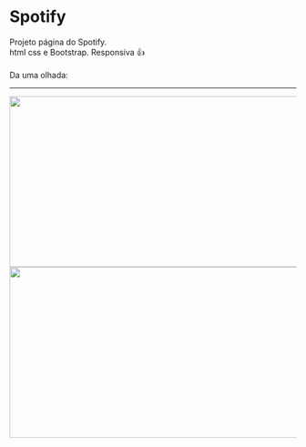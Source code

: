 # Spotify
  
Projeto página do Spotify. 
<br>
html css e Bootstrap. Responsiva 👍
<br>
<br>
Da uma olhada: 
<br>
<hr>

<img width="600" height="300" src="https://github.com/user-attachments/assets/be5234ec-fc60-4e0f-bb55-907f2008ded8">
<img width="600" height="300" src="https://github.com/user-attachments/assets/690b93c1-16c2-4dc2-b68d-cd91cb3529c1">

